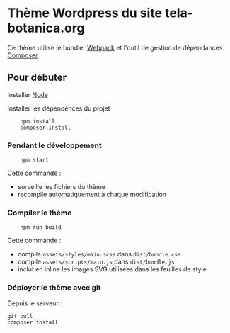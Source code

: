 # Thème Wordpress du site tela-botanica.org

Ce thème utilise le bundler [Webpack](https://webpack.github.io) et l'outil de gestion de dépendances [Composer](https://getcomposer.org).

## Pour débuter

Installer [Node](https://nodejs.org)

Installer les dépendences du projet

		npm install
		composer install

### Pendant le développement

		npm start

Cette commande :
- surveille les fichiers du thème
- recompile automatiquement à chaque modification

### Compiler le thème

		npm run build

Cette commande :
- compile `assets/styles/main.scss` dans `dist/bundle.css`
- compile `assets/scripts/main.js` dans `dist/bundle.js`
- inclut en inline les images SVG utilisées dans les feuilles de style

### Déployer le thème avec git

Depuis le serveur :

	git pull
	composer install

